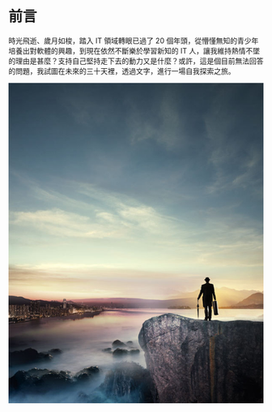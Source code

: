 # 前言

時光飛逝、歲月如梭，踏入 IT 領域轉眼已過了 20 個年頭，從懵懂無知的青少年培養出對軟體的興趣，到現在依然不斷樂於學習新知的 IT 人，讓我維持熱情不墜的理由是甚麼？支持自己堅持走下去的動力又是什麼？或許，這是個目前無法回答的問題，我試圖在未來的三十天裡，透過文字，進行一場自我探索之旅。

<p align="center"><img src="images/AD353461-2ED0-C3E8-58D3-5902040DF120.jpg@700w_0e_1l.jpg" /></p>